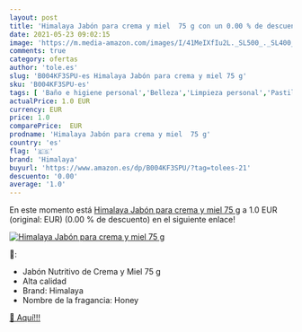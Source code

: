 ```yaml
---
layout: post
title: 'Himalaya Jabón para crema y miel  75 g con un 0.00 % de descuento'
date: 2021-05-23 09:02:15
image: 'https://m.media-amazon.com/images/I/41MeIXfIu2L._SL500_._SL400_.jpg'
comments: true
category: ofertas
author: 'tole.es'
slug: 'B004KF3SPU-es Himalaya Jabón para crema y miel 75 g'
sku: 'B004KF3SPU-es'
tags: [ 'Baño e higiene personal','Belleza','Limpieza personal','Pastillas de jabón y jabón líquido para manos','himalaya','jabón', ]
actualPrice: 1.0 EUR
currency: EUR
price: 1.0
comparePrice:  EUR
prodname: 'Himalaya Jabón para crema y miel  75 g'
country: 'es'
flag: '🇪🇸'
brand: 'Himalaya'
buyurl: 'https://www.amazon.es/dp/B004KF3SPU/?tag=tolees-21'
descuento: '0.00'
average: '1.0'
---
```


En este momento está [Himalaya Jabón para crema y miel  75 g](https://www.amazon.es/dp/B004KF3SPU/?tag=tolees-21) a 1.0 EUR (original:  EUR) (0.00 %  de descuento) en el siguiente enlace!

[![Himalaya Jabón para crema y miel  75 g](https://m.media-amazon.com/images/I/41MeIXfIu2L._SL500_._SL400_.jpg)](https://www.amazon.es/dp/B004KF3SPU/?tag=tolees-21)

🔎:

- Jabón Nutritivo de Crema y Miel 75 g
- Alta calidad
- Brand: Himalaya
- Nombre de la fragancia: Honey

[🛒 Aquí!!!](https://www.amazon.es/dp/B004KF3SPU/?tag=tolees-21)
